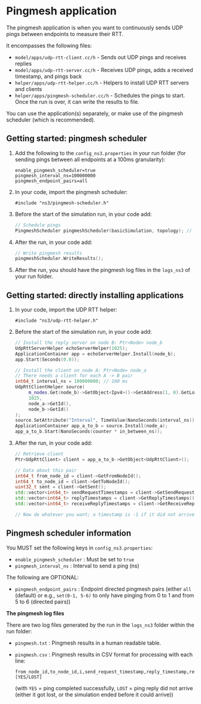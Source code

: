 # Pingmesh application

The pingmesh application is when you want to continuously sends UDP pings between endpoints to measure their RTT. 

It encompasses the following files:

* `model/apps/udp-rtt-client.cc/h` - Sends out UDP pings and receives replies
* `model/apps/udp-rtt-server.cc/h` - Receives UDP pings, adds a received timestamp, and pings back
* `helper/apps/udp-rtt-helper.cc/h` - Helpers to install UDP RTT servers and clients
* `helper/apps/pingmesh-scheduler.cc/h` - Schedules the pings to start. Once the run is over, it can write the results to file.

You can use the application(s) separately, or make use of the pingmesh scheduler (which is recommended).


## Getting started: pingmesh scheduler

1. Add the following to the `config_ns3.properties` in your run folder (for sending pings between all endpoints at a 100ms granularity):

   ```
   enable_pingmesh_scheduler=true
   pingmesh_interval_ns=100000000
   pingmesh_endpoint_pairs=all
   ```

2. In your code, import the pingmesh scheduler:

   ```
   #include "ns3/pingmesh-scheduler.h"
   ```

3. Before the start of the simulation run, in your code add:

    ```c++
    // Schedule pings
    PingmeshScheduler pingmeshScheduler(basicSimulation, topology); // Requires enable_pingmesh_scheduler=true
    ```
   
4. After the run, in your code add:

    ```c++
    // Write pingmesh results
    pingmeshScheduler.WriteResults();
    ```

5. After the run, you should have the pingmesh log files in the `logs_ns3` of your run folder.


## Getting started: directly installing applications

1. In your code, import the UDP RTT helper:

   ```
   #include "ns3/udp-rtt-helper.h"
   ```
   
2. Before the start of the simulation run, in your code add:

   ```c++
   // Install the reply server on node B: Ptr<Node> node_b
   UdpRttServerHelper echoServerHelper(1025);
   ApplicationContainer app = echoServerHelper.Install(node_b);
   app.Start(Seconds(0.0));
   
   // Install the client on node A: Ptr<Node> node_a
   // There needs a client for each A -> B pair
   int64_t interval_ns = 100000000; // 100 ms
   UdpRttClientHelper source(
        m_nodes.Get(node_b)->GetObject<Ipv4>()->GetAddress(1, 0).GetLocal(),
        1025,
        node_a->GetId(),
        node_b->GetId() 
   );
   source.SetAttribute("Interval", TimeValue(NanoSeconds(interval_ns)));
   ApplicationContainer app_a_to_b = source.Install(node_a);
   app_a_to_b.Start(NanoSeconds(counter * in_between_ns));
   ```

3. After the run, in your code add:

   ```c++
   // Retrieve client
   Ptr<UdpRttClient> client = app_a_to_b->GetObject<UdpRttClient>();

   // Data about this pair
   int64_t from_node_id = client->GetFromNodeId();
   int64_t to_node_id = client->GetToNodeId();
   uint32_t sent = client->GetSent();
   std::vector<int64_t> sendRequestTimestamps = client->GetSendRequestTimestamps();
   std::vector<int64_t> replyTimestamps = client->GetReplyTimestamps();
   std::vector<int64_t> receiveReplyTimestamps = client->GetReceiveReplyTimestamps();
   
   // Now do whatever you want; a timestamp is -1 if it did not arrive (yet)
   ```


## Pingmesh scheduler information

You MUST set the following keys in `config_ns3.properties`:

* `enable_pingmesh_scheduler` : Must be set to `true`
* `pingmesh_interval_ns` : Interval to send a ping (ns)

The following are OPTIONAL:

* `pingmesh_endpoint_pairs` : Endpoint directed pingmesh pairs (either `all` (default) or e.g., `set(0-1, 5-6)` to only have pinging from 0 to 1 and from 5 to 6 (directed pairs))

**The pingmesh log files**

There are two log files generated by the run in the `logs_ns3` folder within the run folder:

* `pingmesh.txt` : Pingmesh results in a human readable table.
* `pingmesh.csv` : Pingmesh results in CSV format for processing with each line:

   ```
   from_node_id,to_node_id,i,send_request_timestamp,reply_timestamp,receive_reply_timestamp,latency_to_there_ns,latency_from_there_ns,rtt_ns,[YES/LOST]
   ```
  
  (with `YES` = ping completed successfully, `LOST` = ping reply did not arrive (either it got lost, or the simulation ended before it could arrive))
